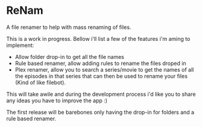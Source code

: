 # ReNam
A file renamer to help with mass renaming of files.

This is a work in progress. Bellow i'll list a few of the features i'm aming to implement:

- Allow folder drop-in to get all the file names
- Rule based renamer, allow adding rules to rename the files droped in
- Plex renamer, allow you to search a series/movie to get the names of all the episodes in that series that can then be used to rename your files (Kind of like filebot).

This will take awile and during the development process i'd like you to share any ideas you have to improve the app :)

The first release will be barebones only having the drop-in for folders and a rule based renamer.

